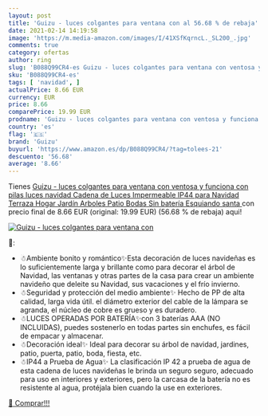 ```yaml
---
layout: post
title: 'Guizu - luces colgantes para ventana con al 56.68 % de rebaja'
date: 2021-02-14 14:19:58
image: 'https://m.media-amazon.com/images/I/41XSfKqrncL._SL200_.jpg'
comments: true
category: ofertas
author: ring
slug: 'B088Q99CR4-es Guizu - luces colgantes para ventana con ventosa y...'
sku: 'B088Q99CR4-es'
tags: [ 'navidad', ]
actualPrice: 8.66 EUR
currency: EUR
price: 8.66
comparePrice: 19.99 EUR
prodname: 'Guizu - luces colgantes para ventana con ventosa y funciona con pilas  luces navidad Cadena de Luces Impermeable IP44 para Navidad Terraza Hogar Jardín Arboles Patio Bodas Sin batería  Esquiando santa '
country: 'es'
flag: '🇪🇸'
brand: 'Guizu'
buyurl: 'https://www.amazon.es/dp/B088Q99CR4/?tag=tolees-21'
descuento: '56.68'
average: '8.66'
---
```


Tienes [Guizu - luces colgantes para ventana con ventosa y funciona con pilas  luces navidad Cadena de Luces Impermeable IP44 para Navidad Terraza Hogar Jardín Arboles Patio Bodas Sin batería  Esquiando santa ](https://www.amazon.es/dp/B088Q99CR4/?tag=tolees-21) con precio final de  8.66 EUR (original: 19.99 EUR) (56.68 %  de rebaja) aqui!

[![Guizu - luces colgantes para ventana con](https://m.media-amazon.com/images/I/41XSfKqrncL._SL200_.jpg)](https://www.amazon.es/dp/B088Q99CR4/?tag=tolees-21)

🔎:

- ☃Ambiente bonito y romántico✨Esta decoración de luces navideñas es lo suficientemente larga y brillante como para decorar el árbol de Navidad, las ventanas y otras partes de la casa para crear un ambiente navideño que deleite su Navidad, sus vacaciones y el frío invierno.
- ☃Seguridad y protección del medio ambiente✨ Hecho de PP de alta calidad, larga vida útil. el diámetro exterior del cable de la lámpara se agranda, el núcleo de cobre es grueso y es duradero.
- ☃LUCES OPERADAS POR BATERÍA✨con 3 baterías AAA (NO INCLUIDAS), puedes sostenerlo en todas partes sin enchufes, es fácil de empacar y almacenar.
- ☃Decoración ideal✨ Ideal para decorar su árbol de navidad, jardines, patio, puerta, patio, boda, fiesta, etc.
- ☃IP44 a Prueba de Agua✨ La clasificación IP 42 a prueba de agua de esta cadena de luces navideñas le brinda un seguro seguro, adecuado para uso en interiores y exteriores, pero la carcasa de la batería no es resistente al agua, protéjala bien cuando la use en exteriores.

[🛒 Comprar!!!](https://www.amazon.es/dp/B088Q99CR4/?tag=tolees-21)
